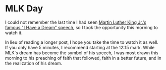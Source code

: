 # MLK Day

I could not remember the last time I had seen [Martin Luther King Jr.'s famous "I Have a Dream" speech](https://www.youtube.com/watch?v=smEqnnklfYs), so I took the opportunity this morning to watch it.

In lieu of reading a longer post, I hope you take the time to watch it as well. If you only have 5 minutes, I recommend starting at the 12:15 mark. While MLK's dream has become the symbol of his speech, I was most drawn this morning to his preaching of faith that followed, faith in a better future, and in the realization of his dream.
